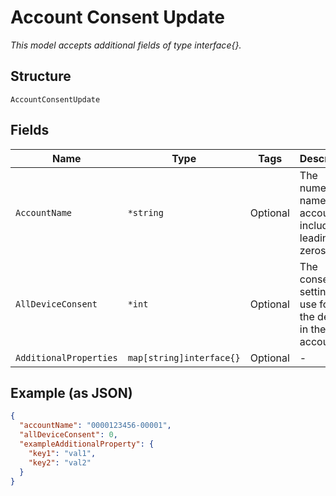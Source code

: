 
# Account Consent Update

*This model accepts additional fields of type interface{}.*

## Structure

`AccountConsentUpdate`

## Fields

| Name | Type | Tags | Description |
|  --- | --- | --- | --- |
| `AccountName` | `*string` | Optional | The numeric name of the account, including leading zeros. |
| `AllDeviceConsent` | `*int` | Optional | The consent setting to use for all the devices in the account. |
| `AdditionalProperties` | `map[string]interface{}` | Optional | - |

## Example (as JSON)

```json
{
  "accountName": "0000123456-00001",
  "allDeviceConsent": 0,
  "exampleAdditionalProperty": {
    "key1": "val1",
    "key2": "val2"
  }
}
```

